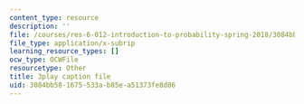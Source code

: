 ```yaml
---
content_type: resource
description: ''
file: /courses/res-6-012-introduction-to-probability-spring-2018/3084bb581675533ab85ea51373fe8d86_7wqaa4uqwao.vtt
file_type: application/x-subrip
learning_resource_types: []
ocw_type: OCWFile
resourcetype: Other
title: 3play caption file
uid: 3084bb58-1675-533a-b85e-a51373fe8d86
---
```

